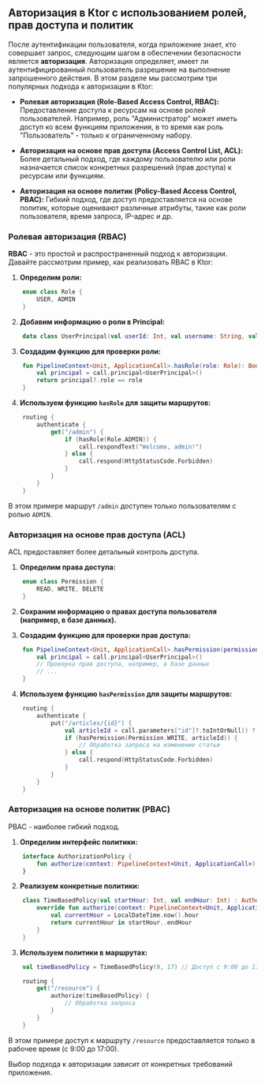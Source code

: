 ## Авторизация в Ktor с использованием ролей, прав доступа и политик

После аутентификации пользователя, когда приложение знает, кто совершает запрос, следующим шагом в обеспечении безопасности является **авторизация**. Авторизация определяет, имеет ли аутентифицированный пользователь разрешение на выполнение запрошенного действия. В этом разделе мы рассмотрим три популярных подхода к авторизации в Ktor:

- **Ролевая авторизация (Role-Based Access Control, RBAC):**  Предоставление доступа к ресурсам на основе ролей пользователей. Например, роль "Администратор" может иметь доступ ко всем функциям приложения, в то время как роль "Пользователь" - только к ограниченному набору. 

- **Авторизация на основе прав доступа (Access Control List, ACL):**  Более детальный подход, где каждому пользователю или роли назначается список конкретных разрешений (прав доступа) к ресурсам или функциям. 

- **Авторизация на основе политик (Policy-Based Access Control, PBAC):** Гибкий подход, где доступ предоставляется на основе политик, которые оценивают различные атрибуты, такие как роли пользователя, время запроса, IP-адрес и др. 

### Ролевая авторизация (RBAC)

**RBAC** - это простой и распространенный подход к авторизации. Давайте рассмотрим пример, как реализовать RBAC в Ktor:

1. **Определим роли:**

```kotlin
    enum class Role {
        USER, ADMIN
    }
```

2. **Добавим информацию о роли в Principal:**

```kotlin
    data class UserPrincipal(val userId: Int, val username: String, val role: Role) : Principal
```

3. **Создадим функцию для проверки роли:**

```kotlin
    fun PipelineContext<Unit, ApplicationCall>.hasRole(role: Role): Boolean {
        val principal = call.principal<UserPrincipal>()
        return principal?.role == role
    }
```

4. **Используем функцию `hasRole` для защиты маршрутов:**

```kotlin
    routing {
        authenticate {
            get("/admin") {
                if (hasRole(Role.ADMIN)) {
                    call.respondText("Welcome, admin!")
                } else {
                    call.respond(HttpStatusCode.Forbidden)
                }
            }
        }
    }
```

В этом примере маршрут `/admin` доступен только пользователям с ролью `ADMIN`. 

### Авторизация на основе прав доступа (ACL)

ACL предоставляет более детальный контроль доступа. 

1. **Определим права доступа:**

```kotlin
    enum class Permission {
        READ, WRITE, DELETE
    }
```

2. **Сохраним информацию о правах доступа пользователя (например, в базе данных).**

3. **Создадим функцию для проверки прав доступа:**

```kotlin
    fun PipelineContext<Unit, ApplicationCall>.hasPermission(permission: Permission, resourceId: Int): Boolean {
        val principal = call.principal<UserPrincipal>()
        // Проверка прав доступа, например, в базе данных
        // ...
    }
```

4. **Используем функцию `hasPermission` для защиты маршрутов:**

```kotlin
    routing {
        authenticate {
            put("/articles/{id}") {
                val articleId = call.parameters["id"]?.toIntOrNull() ?: return@put call.respond(HttpStatusCode.BadRequest)
                if (hasPermission(Permission.WRITE, articleId)) {
                    // Обработка запроса на изменение статьи
                } else {
                    call.respond(HttpStatusCode.Forbidden)
                }
            }
        }
    }
```

### Авторизация на основе политик (PBAC)

PBAC - наиболее гибкий подход.

1. **Определим интерфейс политики:**

```kotlin
    interface AuthorizationPolicy {
        fun authorize(context: PipelineContext<Unit, ApplicationCall>): Boolean
    }
```

2. **Реализуем конкретные политики:**

```kotlin
    class TimeBasedPolicy(val startHour: Int, val endHour: Int) : AuthorizationPolicy {
        override fun authorize(context: PipelineContext<Unit, ApplicationCall>): Boolean {
            val currentHour = LocalDateTime.now().hour
            return currentHour in startHour..endHour
        }
    }
```

3. **Используем политики в маршрутах:**

```kotlin
    val timeBasedPolicy = TimeBasedPolicy(9, 17) // Доступ с 9:00 до 17:00

    routing {
        get("/resource") {
            authorize(timeBasedPolicy) {
                // Обработка запроса
            }
        }
    }
```

В этом примере доступ к маршруту `/resource` предоставляется только в рабочее время (с 9:00 до 17:00).

Выбор подхода к авторизации зависит от конкретных требований приложения. 

